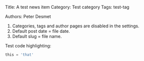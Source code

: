 Title: A test news item
Category: Test category
Tags: test-tag
<!-- Slug: test -->
Authors: Peter Desmet

1. Categories, tags and author pages are disabled in the settings.
2. Default post date = file date.
3. Default slug = file name.

Test code highlighting:

```python
this = 'that'
```
